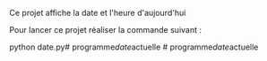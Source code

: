 Ce projet affiche la date et l'heure d'aujourd'hui

Pour lancer ce projet réaliser la commande suivant : 

python date.py#   p r o g r a m m e _ d a t e _ a c t u e l l e  
 #   p r o g r a m m e _ d a t e _ a c t u e l l e  
 